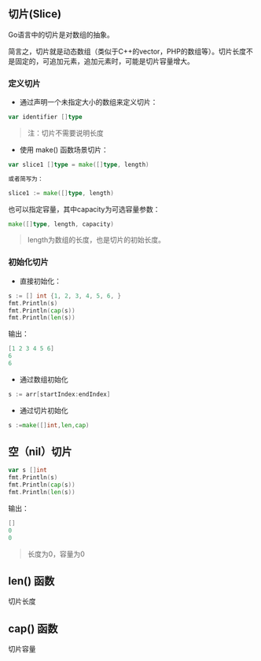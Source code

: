## 切片\(Slice\)

Go语言中的切片是对数组的抽象。

简言之，切片就是动态数组（类似于C++的vector，PHP的数组等）。切片长度不是固定的，可追加元素，追加元素时，可能是切片容量增大。

### 定义切片

* 通过声明一个未指定大小的数组来定义切片：

```go
var identifier []type
```

> 注：切片不需要说明长度

* 使用 make\(\) 函数场景切片：

```go
var slice1 []type = make([]type, length)

或者简写为：

slice1 := make([]type, length)
```

也可以指定容量，其中capacity为可选容量参数：

```go
make([]type, length, capacity)
```

> length为数组的长度，也是切片的初始长度。

### 初始化切片

* 直接初始化：

```go
s := [] int {1, 2, 3, 4, 5, 6, }
fmt.Println(s)
fmt.Println(cap(s))
fmt.Println(len(s))
```

输出：

```go
[1 2 3 4 5 6]
6
6
```

* 通过数组初始化

```go
s := arr[startIndex:endIndex]
```

* 通过切片初始化

```go
s :=make([]int,len,cap)
```

## 空（nil）切片

```go
var s []int
fmt.Println(s)
fmt.Println(cap(s))
fmt.Println(len(s))
```

输出：

```go
[]
0
0
```

> 长度为0，容量为0

## len\(\)  函数

切片长度

## cap\(\) 函数

切片容量

